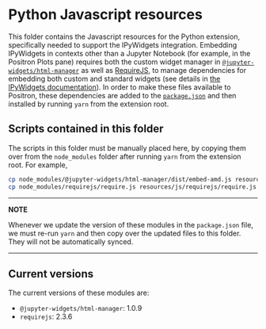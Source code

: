 # Python Javascript resources
This folder contains the Javascript resources for the Python extension, specifically needed to support the IPyWidgets integration. Embedding IPyWidgets in contexts other than a Jupyter Notebook (for example, in the Positron Plots pane) requires both the custom widget manager in [`@jupyter-widgets/html-manager`](https://www.npmjs.com/package/@jupyter-widgets/html-manager/v/1.0.9) as well as [RequireJS](https://www.npmjs.com/package/requirejs), to manage dependencies for embedding both custom and standard widgets (see details in [the IPyWidgets documentation](https://ipywidgets.readthedocs.io/en/latest/embedding.html)). In order to make these files available to Positron, these dependencies are added to the [`package.json`](../../package.json) and then installed by running `yarn` from the extension root.

## Scripts contained in this folder
The scripts in this folder must be manually placed here, by copying them over from the `node_modules` folder after running `yarn` from the extension root. For example,

```bash
cp node_modules/@jupyter-widgets/html-manager/dist/embed-amd.js resources/js/@jupyter-widgets/html-manager/dist/embed-amd.js
cp node_modules/requirejs/require.js resources/js/requirejs/require.js
```

---
**NOTE**

Whenever we update the version of these modules in the `package.json` file, we must re-run `yarn` and then copy over the updated files to this folder. They will not be automatically synced.

---

## Current versions
The current versions of these modules are:
- `@jupyter-widgets/html-manager`: 1.0.9
- `requirejs`: 2.3.6
